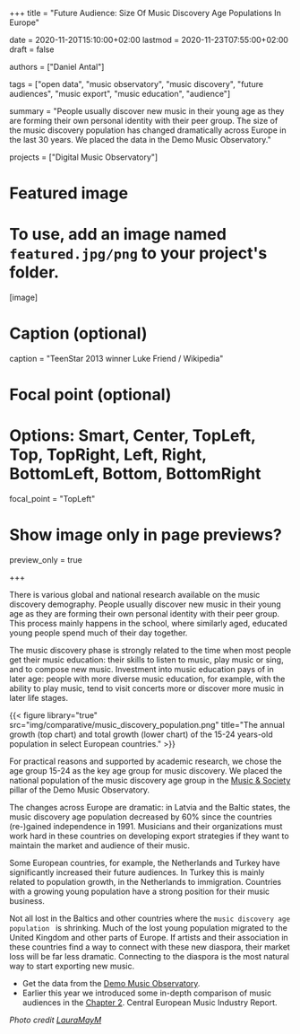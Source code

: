 +++
title = "Future Audience: Size Of Music Discovery Age Populations In Europe"

date = 2020-11-20T15:10:00+02:00
lastmod = 2020-11-23T07:55:00+02:00
draft = false

authors = ["Daniel Antal"]

tags = ["open data", "music observatory", "music discovery", "future audiences", "music export", "music education", "audience"]

summary = "People usually discover new music in their young age as they are forming their own personal identity with their peer group. The size of the music discovery population has changed dramatically across Europe in the last 30 years. We placed the data in the Demo Music Observatory."

projects = ["Digital Music Observatory"]

# Featured image
# To use, add an image named `featured.jpg/png` to your project's folder. 
[image]
  # Caption (optional)
  caption = "TeenStar 2013 winner Luke Friend / Wikipedia"

  # Focal point (optional)
  # Options: Smart, Center, TopLeft, Top, TopRight, Left, Right, BottomLeft, Bottom, BottomRight
  focal_point = "TopLeft"

  # Show image only in page previews?
  preview_only = true

+++

There is various global and national research available on the music discovery demography.  People usually discover new music in their young age as they are forming their own personal identity with their peer group.  This process mainly happens in the school, where similarly aged, educated young people spend much of their day together. 

The music discovery phase is strongly related to the time when most people get their music education: their skills to listen to music, play music or sing, and to compose new music. Investment into music education pays of in later age: people with more diverse music education, for example, with the ability to play music, tend to visit concerts more or discover more music in later life stages.

{{< figure library="true" src="img/comparative/music_discovery_population.png" title="The annual growth (top chart) and total growth (lower chart) of the 15-24 years-old population in select European countries." >}}

For practical reasons and supported by academic research, we chose the age group 15-24 as the key age group for music discovery.  We placed the national population of the music discovery age group in the [Music & Society](https://data.music.dataobservatory.eu/music-society.html#audiences) pillar of the Demo Music Observatory.

The changes across Europe are dramatic: in Latvia and the Baltic states, the music discovery age population decreased by 60% since the countries (re-)gained independence in 1991. Musicians and their organizations must work hard in these countries on developing export strategies if they want to maintain the market and audience of their music.

Some European countries, for example, the Netherlands and Turkey have significantly increased their future audiences. In Turkey this is mainly related to population growth, in the Netherlands to immigration. Countries with a growing young population have a strong position for their music business. 

Not all lost in the Baltics and other countries where the `music discovery age population ` is shrinking.  Much of the lost young population migrated to the United Kingdom and other parts of Europe. If artists and their association in these countries find a way to connect with these new diaspora, their market loss will be far less dramatic. Connecting to the diaspora is the most natural way to start exporting new music.

* Get the data from the [Demo Music Observatory](https://data.music.dataobservatory.eu/music-society.html#audiences).
* Earlier this year we introduced some in-depth comparison of music audiences in the [Chapter 2](https://ceereport2020.ceemid.eu/audience.html). Central European Music Industry Report. 

*Photo credit [LauraMayM](https://commons.wikimedia.org/wiki/File:TeenStar_2013_Winner.jpg)*
